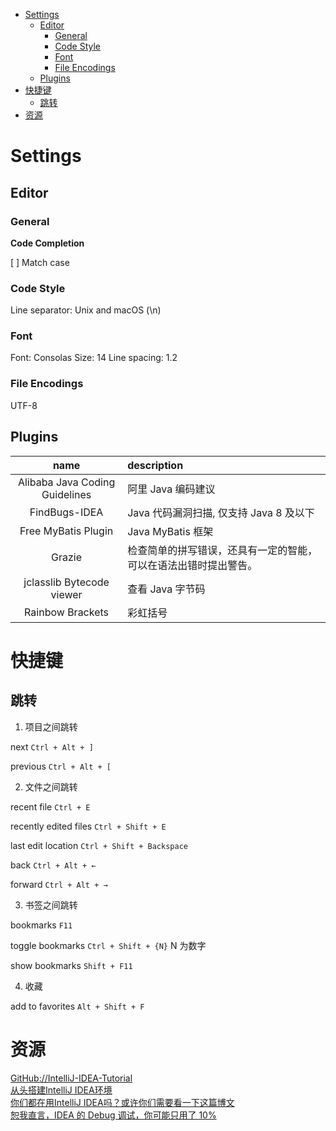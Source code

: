 <!-- TOC -->

- [Settings](#settings)
    - [Editor](#editor)
        - [General](#general)
        - [Code Style](#code-style)
        - [Font](#font)
        - [File Encodings](#file-encodings)
    - [Plugins](#plugins)
- [快捷键](#快捷键)
    - [跳转](#跳转)
- [资源](#资源)

<!-- /TOC -->

# Settings

## Editor

### General

**Code Completion**

[ ] Match case

### Code Style

Line separator: Unix and macOS (\n)

### Font

Font: Consolas
Size: 14
Line spacing: 1.2

### File Encodings

UTF-8

## Plugins

name|description
:---:|:---
Alibaba Java Coding Guidelines|阿里 Java 编码建议
FindBugs-IDEA|Java 代码漏洞扫描, 仅支持 Java 8 及以下
Free MyBatis Plugin|Java MyBatis 框架
Grazie|检查简单的拼写错误，还具有一定的智能，可以在语法出错时提出警告。
jclasslib Bytecode viewer|查看 Java 字节码
Rainbow Brackets|彩虹括号

# 快捷键

## 跳转

1. 项目之间跳转

next `Ctrl + Alt + ]`

previous `Ctrl + Alt + [`

2. 文件之间跳转

recent file `Ctrl + E`

recently edited files `Ctrl + Shift + E`

last edit location `Ctrl + Shift + Backspace`

back `Ctrl + Alt + ←`

forward `Ctrl + Alt + →`

3. 书签之间跳转

bookmarks `F11`

toggle bookmarks `Ctrl + Shift + {N}` N 为数字

show bookmarks `Shift + F11`

4. 收藏

add to favorites `Alt + Shift + F`

# 资源

[GitHub://IntelliJ-IDEA-Tutorial](https://github.com/judasn/IntelliJ-IDEA-Tutorial)<br>
[从头搭建IntelliJ IDEA环境](https://mp.weixin.qq.com/s/6jXHzkU8JfubhDsQJbwl8Q)<br>
[你们都在用IntelliJ IDEA吗？或许你们需要看一下这篇博文](https://zhuanlan.zhihu.com/p/47365808)<br>
[恕我直言，IDEA 的 Debug 调试，你可能只用了 10%](https://mp.weixin.qq.com/s/ZVtzGy4UFmFd5cqRBILgfg)<br>
